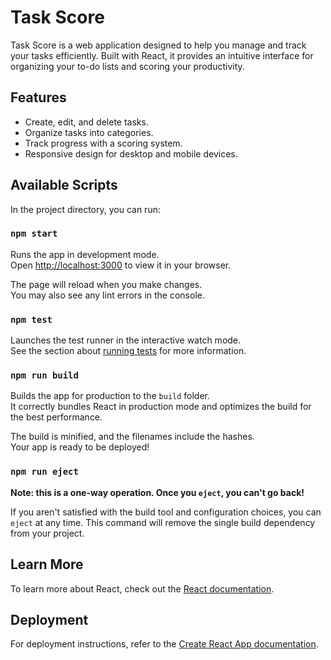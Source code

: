 # Task Score

Task Score is a web application designed to help you manage and track your tasks efficiently. Built with React, it provides an intuitive interface for organizing your to-do lists and scoring your productivity.

## Features

- Create, edit, and delete tasks.
- Organize tasks into categories.
- Track progress with a scoring system.
- Responsive design for desktop and mobile devices.

## Available Scripts

In the project directory, you can run:

### `npm start`

Runs the app in development mode.\
Open [http://localhost:3000](http://localhost:3000) to view it in your browser.

The page will reload when you make changes.\
You may also see any lint errors in the console.

### `npm test`

Launches the test runner in the interactive watch mode.\
See the section about [running tests](https://facebook.github.io/create-react-app/docs/running-tests) for more information.

### `npm run build`

Builds the app for production to the `build` folder.\
It correctly bundles React in production mode and optimizes the build for the best performance.

The build is minified, and the filenames include the hashes.\
Your app is ready to be deployed!

### `npm run eject`

**Note: this is a one-way operation. Once you `eject`, you can't go back!**

If you aren't satisfied with the build tool and configuration choices, you can `eject` at any time. This command will remove the single build dependency from your project.

## Learn More

To learn more about React, check out the [React documentation](https://reactjs.org/).

## Deployment

For deployment instructions, refer to the [Create React App documentation](https://facebook.github.io/create-react-app/docs/deployment).
